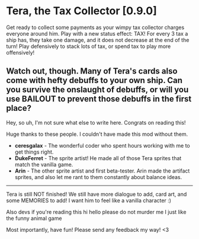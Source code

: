 # Tera, the Tax Collector [0.9.0]

Get ready to collect some payments as your wimpy tax collector charges everyone around him. Play with a new status effect: TAX! For every 3 tax a ship has, they
take one damage, and it does not decrease at the end of the turn! Play defensively to stack lots of tax, or spend tax to play more offensively!

Watch out, though. Many of Tera's cards also come with hefty debuffs to your own ship. Can you survive the onslaught of debuffs, or will you use BAILOUT to 
prevent those debuffs in the first place?
---

Hey, so uh, I'm not sure what else to write here. Congrats on reading this!

Huge thanks to these people. I couldn't have made this mod without them.

* **ceresgalax** - The wonderful coder who spent hours working with me to get things right.
* **DukeFerret** - The sprite artist! He made all of those Tera sprites that match the vanilla game.
* **Arin** - The other sprite artist and first beta-tester. Arin made the artifact sprites, and also let me rant to them constantly about balance ideas.

---
Tera is still NOT finished! We still have more dialogue to add, card art, and some MEMORIES to add! I want him to feel like a vanilla character :)

Also devs if you're reading this hi hello please do not murder me I just like the funny animal game

Most importantly, have fun! Please send any feedback my way! <3
